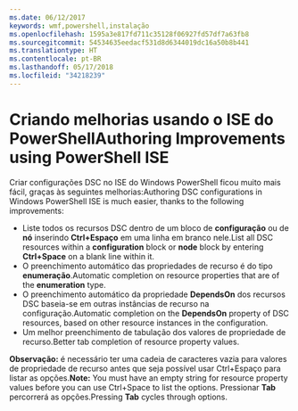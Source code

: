 ```yaml
---
ms.date: 06/12/2017
keywords: wmf,powershell,instalação
ms.openlocfilehash: 1595a3e817fd711c35128f06927fd57df7a63fb8
ms.sourcegitcommit: 54534635eedacf531d8d6344019dc16a50b8b441
ms.translationtype: HT
ms.contentlocale: pt-BR
ms.lasthandoff: 05/17/2018
ms.locfileid: "34218239"
---
```

# <a name="authoring-improvements-using-powershell-ise"></a><span data-ttu-id="61360-102">Criando melhorias usando o ISE do PowerShell</span><span class="sxs-lookup"><span data-stu-id="61360-102">Authoring Improvements using PowerShell ISE</span></span>

<span data-ttu-id="61360-103">Criar configurações DSC no ISE do Windows PowerShell ficou muito mais fácil, graças às seguintes melhorias:</span><span class="sxs-lookup"><span data-stu-id="61360-103">Authoring DSC configurations in Windows PowerShell ISE is much easier, thanks to the following improvements:</span></span>

- <span data-ttu-id="61360-104">Liste todos os recursos DSC dentro de um bloco de **configuração** ou de **nó** inserindo **Ctrl+Espaço** em uma linha em branco nele.</span><span class="sxs-lookup"><span data-stu-id="61360-104">List all DSC resources within a **configuration** block or **node** block by entering **Ctrl+Space** on a blank line within it.</span></span>
- <span data-ttu-id="61360-105">O preenchimento automático das propriedades de recurso é do tipo **enumeração**.</span><span class="sxs-lookup"><span data-stu-id="61360-105">Automatic completion on resource properties that are of the **enumeration** type.</span></span>
- <span data-ttu-id="61360-106">O preenchimento automático da propriedade **DependsOn** dos recursos DSC baseia-se em outras instâncias de recurso na configuração.</span><span class="sxs-lookup"><span data-stu-id="61360-106">Automatic completion on the **DependsOn** property of DSC resources, based on other resource instances in the configuration.</span></span>
- <span data-ttu-id="61360-107">Um melhor preenchimento de tabulação dos valores de propriedade de recurso.</span><span class="sxs-lookup"><span data-stu-id="61360-107">Better tab completion of resource property values.</span></span>

<span data-ttu-id="61360-108">**Observação:** é necessário ter uma cadeia de caracteres vazia para valores de propriedade de recurso antes que seja possível usar Ctrl+Espaço para listar as opções.</span><span class="sxs-lookup"><span data-stu-id="61360-108">**Note:** You must have an empty string for resource property values before you can use Ctrl+Space to list the options.</span></span> <span data-ttu-id="61360-109">Pressionar **Tab** percorrerá as opções.</span><span class="sxs-lookup"><span data-stu-id="61360-109">Pressing **Tab** cycles through options.</span></span>
